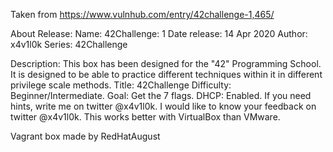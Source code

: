 Taken from https://www.vulnhub.com/entry/42challenge-1,465/ 

About Release:
    Name: 42Challenge: 1
    Date release: 14 Apr 2020
    Author: x4v1l0k
    Series: 42Challenge

Description:
    This box has been designed for the "42" Programming School.
    It is designed to be able to practice different techniques within it in different privilege scale methods.
    Title: 42Challenge
    Difficulty: Beginner/Intermediate.
    Goal: Get the 7 flags.
    DHCP: Enabled.
    If you need hints, write me on twitter @x4v1l0k.
    I would like to know your feedback on twitter @x4v1l0k.
    This works better with VirtualBox than VMware. 

Vagrant box made by RedHatAugust
